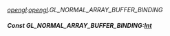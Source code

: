 _[opengl](../../modules/opengl/opengl-module.md):[opengl](../../modules/opengl/opengl-module.md).GL\_NORMAL\_ARRAY\_BUFFER\_BINDING_
##### Const GL\_NORMAL\_ARRAY\_BUFFER\_BINDING:[Int](../../modules/wonkey/wonkey-types-int.md)
